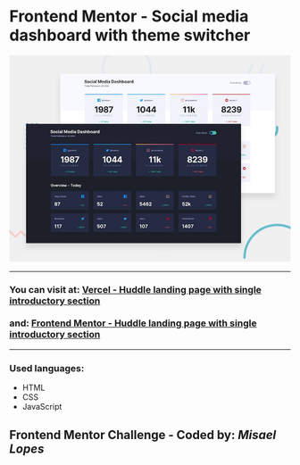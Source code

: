 # Frontend Mentor - Social media dashboard with theme switcher

![Design preview for the Social media dashboard with theme switcher coding challenge](./design/desktop-preview.jpg)
<hr>
<h3>You can visit at: <a href="https://huddlelandingpage-rosy.vercel.app/" target="_blank">Vercel - Huddle landing page with single introductory section</a>
<br><br> and: <a href="https://www.frontendmentor.io/solutions/huddle-landing-page-html5-css3-flex-dWu8znDir" target="_blank">Frontend Mentor - Huddle landing page with single introductory section</a>
</h3>
<hr>
<h3>Used languages:</h3>
<ul>
  <li>HTML</li>
  <li>CSS</li>
  <li>JavaScript</li>
 </ul>
<h2> Frontend Mentor Challenge - Coded by: <em>Misael Lopes </em></h2>
